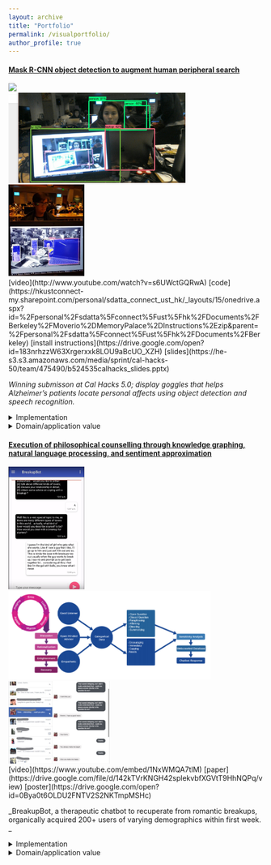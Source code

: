 ```yaml
---
layout: archive
title: "Portfolio"
permalink: /visualportfolio/
author_profile: true
---
```


#### [Mask R-CNN object detection to augment human peripheral search](https://dattasiddhartha-3.github.io/portfolio/10000memorypalace/)

<div class="row">
  <div class="column1">
    <img width="150" src="https://he-s3.s3.amazonaws.com/media/sprint/cal-hacks-50/team/475490/e253ebdepson_goggles_lq.PNG">
  </div>
  <div class="column2">
    <img width="350" src="/images/ba06d3445330501_2205033879773905_1146807820524453888_n.jpg" >
  </div>
  <div class="column3">
    <img width="150" src="/images/moverioimage.PNG">
  </div>
</div>
[video](http://www.youtube.com/watch?v=s6UWctGQRwA)
[code](https://hkustconnect-my.sharepoint.com/personal/sdatta_connect_ust_hk/_layouts/15/onedrive.aspx?id=%2Fpersonal%2Fsdatta%5Fconnect%5Fust%5Fhk%2FDocuments%2FBerkeley%2FMoverio%2DMemoryPalace%2DInstructions%2Ezip&parent=%2Fpersonal%2Fsdatta%5Fconnect%5Fust%5Fhk%2FDocuments%2FBerkeley) 
[install instructions](https://drive.google.com/open?id=183nrhzzW63Xrgerxxk8LOU9aBcUO_XZH) 
[slides](https://he-s3.s3.amazonaws.com/media/sprint/cal-hacks-50/team/475490/b524535calhacks_slides.pptx)

_Winning submisson at Cal Hacks 5.0; display goggles that helps Alzheimer’s patients locate personal affects using object detection and speech recognition._

<details>
  <summary> Implementation</summary>
  
  (*) Trained Mask R-CNN object detection classifier on grayed-out ImageNet dataset to sustain realtime inference / classification rate at least 30fps; optimized setup of models (e.g. Yolo v1-3), datasets (e.g. MS Coco) on high-latency Android embedded system
  
  
  (*) Built Android application and custom scripts (for parsing and relaying camera input) and root-installed into Moverio augmented reality display googles to stream camera input, apply bounding boxes around objects to be detected, and output to display feed of device
  
  
  (*) Contributed an optimized low-latency embedded-system implementation that performs speech recognition, video streaming/display, image processing with minimal visible stutter
</details>

<details>
  <summary> Domain/application value</summary>
  
  (*) 
  
  
  (*) 
  
</details>



#### [Execution of philosophical counselling through knowledge graphing, natural language processing, and sentiment approximation](https://dattasiddhartha-3.github.io/portfolio/10001breakupbot/)

<div class="row">
  <div class="column1">
    <img width="150" src="/images/bb1.png">
  </div>
  <div class="column2">
    <img width="400" src="/images/pipeline.PNG" >
  </div>
  <div class="column3">
    <img width="200" src="/images/Inkedbb2_LI.jpg">
  </div>
</div>
[video](https://www.youtube.com/embed/1NxWMQA7tlM)
[paper](https://drive.google.com/file/d/142kTVrKNGH42splekvbfXGVtT9HhNQPq/view)
[poster](https://drive.google.com/open?id=0Bya0t6OLDU2FNTV2S2NKTmpMSHc)

_BreakupBot, a therapeutic chatbot to recuperate from romantic breakups, organically acquired 200+ users of varying demographics within first week. _

<details>
  <summary> Implementation</summary>
  
  (*) Trained Mask R-CNN object detection classifier on grayed-out ImageNet dataset to sustain realtime inference / classification rate at least 30fps; optimized setup of models (e.g. Yolo v1-3), datasets (e.g. MS Coco) on high-latency Android embedded system
  
  (*) Built Android application and custom scripts (for parsing and relaying camera input) and root-installed into Moverio augmented reality display googles to stream camera input, apply bounding boxes around objects to be detected, and output to display feed of device
  
  (*) Contributed an optimized low-latency embedded-system implementation that performs speech recognition, video streaming/display, image processing with minimal visible stutter
</details>

<details>
  <summary> Domain/application value</summary>
  (*) 
  
  (*) 
</details>
